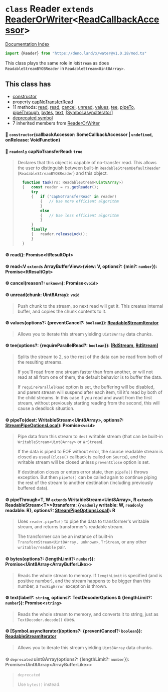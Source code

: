 # `class` Reader `extends` [ReaderOrWriter](../class.ReaderOrWriter/README.md)\<[ReadCallbackAccessor](../private.class.ReadCallbackAccessor/README.md)>

[Documentation Index](../README.md)

```ts
import {Reader} from "https://deno.land/x/water@v1.0.28/mod.ts"
```

This class plays the same role in `RdStream` as does `ReadableStreamBYOBReader` in `ReadableStream<Uint8Array>`.

## This class has

- [constructor](#-constructorcallbackaccessor-somecallbackaccessor--undefined-onrelease-voidfunction)
- property [capNoTransferRead](#-readonly-capnotransferread-true)
- 11 methods:
[read](#-read-promiseitresultopt),
[read](#-readv-extends-arraybufferviewview-v-options-min-number-promiseitresultopt),
[cancel](#-cancelreason-unknown-promisevoid),
[unread](#-unreadchunk-uint8array-void),
[values](#-valuesoptions-preventcancel-boolean-readablestreamiterator),
[tee](#-teeoptions-requireparallelread-boolean-rdstream-rdstream),
[pipeTo](#-pipetodest-writablestreamuint8array-options-streampipeoptionslocal-promisevoid),
[pipeThrough](#-pipethrought-w-extends-writablestreamuint8array-r-extends-readablestreamttransform-readonly-writable-w-readonly-readable-r-options-streampipeoptionslocal-r),
[bytes](#-bytesoptions-lengthlimit-number-promiseuint8arrayarraybufferlike),
[text](#-textlabel-string-options-textdecoderoptions--lengthlimit-number-promisestring),
[\[Symbol.asyncIterator\]](#-symbolasynciteratoroptions-preventcancel-boolean-readablestreamiterator)
- [deprecated symbol](#-deprecated-uint8arrayoptions-lengthlimit-number-promiseuint8arrayarraybufferlike)
- 7 inherited members from [ReaderOrWriter](../class.ReaderOrWriter/README.md)


#### 🔧 `constructor`(callbackAccessor: SomeCallbackAccessor | `undefined`, onRelease: VoidFunction)



#### 📄 `readonly` capNoTransferRead: `true`

> Declares that this object is capable of no-transfer read. This allows the user to distinguish
> between built-in `ReadableStreamDefaultReader` (`ReadableStreamBYOBReader`) and this object.
> 
> ```ts
> 	function task(rs: ReadableStream<Uint8Array>)
> 	{	const reader = rs.getReader();
> 		try
> 		{	if ('capNoTransferRead' in reader)
> 			{	// Use more efficient algorithm
> 			}
> 			else
> 			{	// Use less efficient algorithm
> 			}
> 		}
> 		finally
> 		{	reader.releaseLock();
> 		}
> 	}
> ```



#### ⚙ read(): Promise\<ItResultOpt>



#### ⚙ read\<V `extends` ArrayBufferView>(view: V, options?: \{min?: `number`}): Promise\<ItResultOpt>



#### ⚙ cancel(reason?: `unknown`): Promise\<`void`>



#### ⚙ unread(chunk: Uint8Array): `void`

> Push chunk to the stream, so next read will get it.
> This creates internal buffer, and copies the chunk contents to it.



#### ⚙ values(options?: \{preventCancel?: `boolean`}): [ReadableStreamIterator](../private.class.ReadableStreamIterator/README.md)

> Allows you to iterate this stream yielding `Uint8Array` data chunks.



#### ⚙ tee(options?: \{requireParallelRead?: `boolean`}): \[[RdStream](../class.RdStream/README.md), [RdStream](../class.RdStream/README.md)]

> Splits the stream to 2, so the rest of the data can be read from both of the resulting streams.
> 
> If you'll read from one stream faster than from another, or will not read at all from one of them,
> the default behavior is to buffer the data.
> 
> If `requireParallelRead` option is set, the buffering will be disabled,
> and parent stream will suspend after each item, till it's read by both of the child streams.
> In this case if you read and await from the first stream, without previously starting reading from the second,
> this will cause a deadlock situation.



#### ⚙ pipeTo(dest: WritableStream\<Uint8Array>, options?: [StreamPipeOptionsLocal](../private.interface.StreamPipeOptionsLocal/README.md)): Promise\<`void`>

> Pipe data from this stream to `dest` writable stream (that can be built-in `WritableStream<Uint8Array>` or `WrStream`).
> 
> If the data is piped to EOF without error, the source readable stream is closed as usual (`close()` callback is called on `Source`),
> and the writable stream will be closed unless `preventClose` option is set.
> 
> If destination closes or enters error state, then `pipeTo()` throws exception.
> But then `pipeTo()` can be called again to continue piping the rest of the stream to another destination (including previously buffered data).



#### ⚙ pipeThrough\<T, W `extends` WritableStream\<Uint8Array>, R `extends` ReadableStream\<T>>(transform: \{`readonly` writable: W, `readonly` readable: R}, options?: [StreamPipeOptionsLocal](../private.interface.StreamPipeOptionsLocal/README.md)): R

> Uses `reader.pipeTo()` to pipe the data to transformer's writable stream, and returns transformer's readable stream.
> 
> The transformer can be an instance of built-in `TransformStream<Uint8Array, unknown>`, `TrStream`, or any other `writable/readable` pair.



#### ⚙ bytes(options?: \{lengthLimit?: `number`}): Promise\<Uint8Array\<ArrayBufferLike>>

> Reads the whole stream to memory.
> If `lengthLimit` is specified (and is positive number), and the stream happens to be bigger than this number,
> a `TooBigError` exception is thrown.



#### ⚙ text(label?: `string`, options?: TextDecoderOptions \& \{lengthLimit?: `number`}): Promise\<`string`>

> Reads the whole stream to memory, and converts it to string, just as `TextDecoder.decode()` does.



#### ⚙ \[Symbol.asyncIterator](options?: \{preventCancel?: `boolean`}): [ReadableStreamIterator](../private.class.ReadableStreamIterator/README.md)

> Allows you to iterate this stream yielding `Uint8Array` data chunks.



<div style="opacity:0.6">

#### ⚙ `deprecated` uint8Array(options?: \{lengthLimit?: `number`}): Promise\<Uint8Array\<ArrayBufferLike>>

> `deprecated`
> 
> Use `bytes()` instead.



</div>

